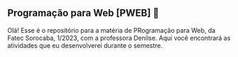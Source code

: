 ## Programação para Web [PWEB] 📗

Olá! Esse é o repositório para a matéria de PRogramação para Web, da Fatec Sorocaba, 1/2023, com a professora Denilse.
Aqui você encontrará as atividades que eu desenvolverei durante o semestre.

